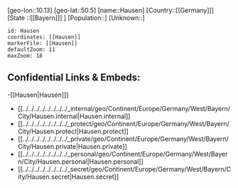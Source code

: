 ﻿---
location: [50.5,10.13]
mapzoom: [7,12] 
mapmarker: city 
type: City
tags:
- geo/City


SpocWebEntityId: 30813
isDeleted: false
confidential: public

---
[geo-lon::10.13]
[geo-lat::50.5]
[name::Hausen]
[Country::[[Germany]]]
[State ::[[Bayern]]] ]
[Population::]
[Unknown::]


```leaflet
id: Hausen
coordinates: [[Hausen]]
markerFile: [[Hausen]]
defaultZoom: 11 
maxZoom: 18
```


## Confidential Links & Embeds: 
-[[Hausen|Hausen]]] 
- [[../../../../../../../../_internal/geo/Continent/Europe/Germany/West/Bayern/City/Hausen.internal|Hausen.internal]] 
- [[../../../../../../../../_protect/geo/Continent/Europe/Germany/West/Bayern/City/Hausen.protect|Hausen.protect]] 
- [[../../../../../../../../_private/geo/Continent/Europe/Germany/West/Bayern/City/Hausen.private|Hausen.private]] 
- [[../../../../../../../../_personal/geo/Continent/Europe/Germany/West/Bayern/City/Hausen.personal|Hausen.personal]] 
- [[../../../../../../../../_secret/geo/Continent/Europe/Germany/West/Bayern/City/Hausen.secret|Hausen.secret]] 
